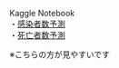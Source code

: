 Kaggle Notebook<br>
・[感染者数予測](https://www.kaggle.com/yshiml/covid19-infection)<br>
・[死亡者数予測](https://www.kaggle.com/yshiml/covid19-deaths)

※こちらの方が見やすいです
